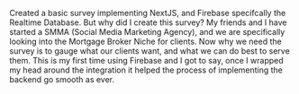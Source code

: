 Created a basic survey implementing NextJS, and Firebase specifcally the Realtime Database. But why did I create this survey? My friends and I have started a SMMA (Social Media Marketing Agency), and we are specifically looking into the Mortgage Broker Niche for clients. Now why we need the survey is to gauge what our clients want, and what we can do best to serve them. This is my first time using Firebase and I got to say, once I wrapped my head around the integration it helped the process of implementing the backend go smooth as ever. 
